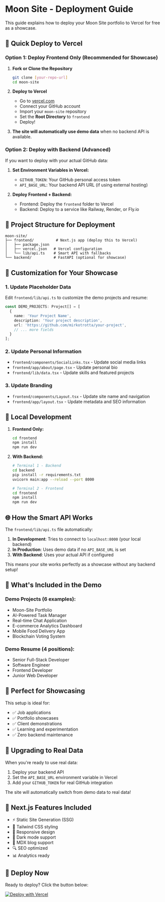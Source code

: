 # Moon Site - Deployment Guide

This guide explains how to deploy your Moon Site portfolio to Vercel for free as a showcase.

## 🚀 Quick Deploy to Vercel

### Option 1: Deploy Frontend Only (Recommended for Showcase)

1. **Fork or Clone the Repository**
   ```bash
   git clone [your-repo-url]
   cd moon-site
   ```

2. **Deploy to Vercel**
   - Go to [vercel.com](https://vercel.com)
   - Connect your GitHub account
   - Import your `moon-site` repository
   - Set the **Root Directory** to `frontend`
   - Deploy!

3. **The site will automatically use demo data** when no backend API is available.

### Option 2: Deploy with Backend (Advanced)

If you want to deploy with your actual GitHub data:

1. **Set Environment Variables in Vercel:**
   - `GITHUB_TOKEN`: Your GitHub personal access token
   - `API_BASE_URL`: Your backend API URL (if using external hosting)

2. **Deploy Frontend + Backend:**
   - Frontend: Deploy the `frontend` folder to Vercel
   - Backend: Deploy to a service like Railway, Render, or Fly.io

## 📁 Project Structure for Deployment

```
moon-site/
├── frontend/          # Next.js app (deploy this to Vercel)
│   ├── package.json
│   ├── vercel.json   # Vercel configuration
│   └── lib/api.ts    # Smart API with fallbacks
└── backend/          # FastAPI (optional for showcase)
```

## 🎨 Customization for Your Showcase

### 1. Update Placeholder Data
Edit `frontend/lib/api.ts` to customize the demo projects and resume:

```typescript
const DEMO_PROJECTS: Project[] = [
  {
    name: 'Your Project Name',
    description: 'Your project description',
    url: 'https://github.com/mirkotrotta/your-project',
    // ... more fields
  }
];
```

### 2. Update Personal Information
- `frontend/components/SocialLinks.tsx` - Update social media links
- `frontend/app/about/page.tsx` - Update personal bio
- `frontend/lib/data.tsx` - Update skills and featured projects

### 3. Update Branding
- `frontend/components/Layout.tsx` - Update site name and navigation
- `frontend/app/layout.tsx` - Update metadata and SEO information

## 🔧 Local Development

1. **Frontend Only:**
   ```bash
   cd frontend
   npm install
   npm run dev
   ```

2. **With Backend:**
   ```bash
   # Terminal 1 - Backend
   cd backend
   pip install -r requirements.txt
   uvicorn main:app --reload --port 8000
   
   # Terminal 2 - Frontend
   cd frontend
   npm install
   npm run dev
   ```

## 🌐 How the Smart API Works

The `frontend/lib/api.ts` file automatically:

1. **In Development**: Tries to connect to `localhost:8000` (your local backend)
2. **In Production**: Uses demo data if no `API_BASE_URL` is set
3. **With Backend**: Uses your actual API if configured

This means your site works perfectly as a showcase without any backend setup!

## 📱 What's Included in the Demo

### Demo Projects (6 examples):
- Moon-Site Portfolio
- AI-Powered Task Manager  
- Real-time Chat Application
- E-commerce Analytics Dashboard
- Mobile Food Delivery App
- Blockchain Voting System

### Demo Resume (4 positions):
- Senior Full-Stack Developer
- Software Engineer
- Frontend Developer
- Junior Web Developer

## 🎯 Perfect for Showcasing

This setup is ideal for:
- ✅ Job applications
- ✅ Portfolio showcases
- ✅ Client demonstrations
- ✅ Learning and experimentation
- ✅ Zero backend maintenance

## 🔄 Upgrading to Real Data

When you're ready to use real data:

1. Deploy your backend API
2. Set the `API_BASE_URL` environment variable in Vercel
3. Add your `GITHUB_TOKEN` for real GitHub integration

The site will automatically switch from demo data to real data!

## 🎨 Next.js Features Included

- ⚡ Static Site Generation (SSG)
- 🎨 Tailwind CSS styling
- 📱 Responsive design
- 🌙 Dark mode support
- 📄 MDX blog support
- 🔍 SEO optimized
- 📊 Analytics ready

## 🚀 Deploy Now

Ready to deploy? Click the button below:

[![Deploy with Vercel](https://vercel.com/button)](https://vercel.com/new/clone?repository-url=https://github.com/mirkotrotta/moon-site&project-name=moon-site&repository-name=moon-site&root-directory=frontend) 